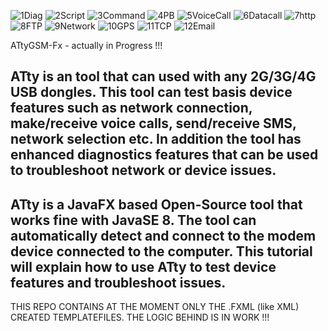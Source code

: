 ![1Diag](https://user-images.githubusercontent.com/83019866/145849269-aecd6122-2486-4bed-84df-1e130f762b84.png)
![2Script](https://user-images.githubusercontent.com/83019866/145849275-fffc2812-9b98-4ae2-8a5d-047c1883bcd4.png)
![3Command](https://user-images.githubusercontent.com/83019866/145849284-4675c492-65f8-49ce-bd64-53baf3ea643c.png)
![4PB](https://user-images.githubusercontent.com/83019866/145849292-8725cbd9-5ac0-465b-930d-bf98e6ffd01f.png)
![5VoiceCall](https://user-images.githubusercontent.com/83019866/145849323-6bcdc37a-543a-4eae-8faf-614d0033a4aa.png)
![6Datacall](https://user-images.githubusercontent.com/83019866/145849369-54deae2d-077c-4dc8-8f12-207e4e937b8d.png)
![7http](https://user-images.githubusercontent.com/83019866/145849386-1759ae92-851b-4e7c-aa1b-5e1f7a6865df.png)
![8FTP](https://user-images.githubusercontent.com/83019866/145849415-4bcc04eb-5e35-447b-9d23-48b8b5443d9d.png)
![9Network](https://user-images.githubusercontent.com/83019866/145849426-111135c2-2589-456e-b89f-b809bcbc2606.png)
![10GPS](https://user-images.githubusercontent.com/83019866/145849453-942995fc-402d-4d2e-b02b-4579fc8c1b39.png)
![11TCP](https://user-images.githubusercontent.com/83019866/145849466-d465d3d5-ed69-4494-a111-248ce5cbfe58.png)
![12Email](https://user-images.githubusercontent.com/83019866/145849510-e8100765-7374-436f-a5af-bcadea15ca35.png)

ATtyGSM-Fx - actually in Progress !!!

ATty is an tool that can used with any 2G/3G/4G USB dongles. This tool can test basis device features such as network connection, make/receive voice calls, send/receive SMS, network selection etc. In addition the tool has enhanced diagnostics features that can be used to troubleshoot network or device issues.
-
ATty is a JavaFX based Open-Source tool that works fine with JavaSE 8. The tool can automatically detect and connect to the modem device connected to the computer. This tutorial will explain how to use ATty to test device features and troubleshoot issues.
-
THIS REPO CONTAINS AT THE MOMENT ONLY THE .FXML (like XML) CREATED TEMPLATEFILES. THE LOGIC BEHIND IS IN WORK !!!
